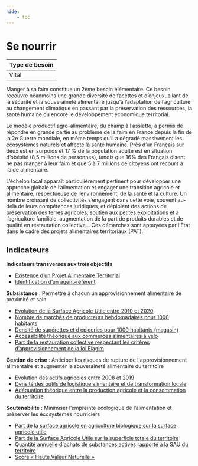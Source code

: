 ```yaml
---
hide:
    - toc
---
```



# Se nourrir

|Type de besoin|
|--|
|Vital|

Manger à sa faim constitue un 2ème besoin élémentaire. Ce besoin recouvre néanmoins une grande diversité de facettes et d’enjeux, allant de la sécurité et la souveraineté alimentaire jusqu’à l’adaptation de l’agriculture au changement climatique en passant par la préservation des ressources, la santé humaine ou encore le développement économique territorial. 

Le modèle productif agro-alimentaire, du champ à l’assiette, a permis de répondre en grande partie au problème de la faim en France depuis la fin de la 2e Guerre mondiale, en même temps qu’il a dégradé massivement les écosystèmes naturels et affecté la santé humaine. Près d’un Français sur deux est en surpoids et 17 % de la population adulte est en situation d’obésité (8,5 millions de personnes), tandis que 16% des Français disent ne pas manger à leur faim et que 5 à 7 millions de citoyens ont recours à l’aide alimentaire. 

L’échelon local apparaît particulièrement pertinent pour développer une approche globale de l’alimentation et engager une transition agricole et alimentaire, respectueuse de l’environnement, de la santé et la culture. Un nombre croissant de collectivités s’engagent dans cette voie, souvent au-delà de leurs compétences juridiques, et déploient des actions de préservation des terres agricoles, soutien aux petites exploitations et à l’agriculture familiale, augmentation de la part de produits durables et de qualité en restauration collective… Ces démarches sont appuyées par l’Etat dans le cadre des projets alimentaires territoriaux (PAT).

## Indicateurs

**Indicateurs transverses aux trois objectifs**

- [Existence d’un Projet Alimentaire Territorial](https://konsilion.github.io/diag360/pages/indicateurs/bv2_i01)
- [Identification d’un agent-référent](https://konsilion.github.io/diag360/pages/indicateurs/bv2_i02)

**Subsistance** : Permettre à chacun un approvisionnement alimentaire de proximité et sain

- [Evolution de la Surface Agricole Utile entre 2010 et 2020](https://konsilion.github.io/diag360/pages/indicateurs/bv2_i03)
- [Nombre de marchés de producteurs hebdomadaires pour 1000 habitants](https://konsilion.github.io/diag360/pages/indicateurs/bv2_i04)
- [Densité de supérettes et d’épiceries pour 1000 habitants (magasin)](https://konsilion.github.io/diag360/pages/indicateurs/bv2_i05)
- [Accessibilité théorique aux commerces alimentaires à vélo](https://konsilion.github.io/diag360/pages/indicateurs/bv2_i06)
- [Part de la restauration collective respectant les critères d’approvisionnement de la loi Elagim](https://konsilion.github.io/diag360/pages/indicateurs/bv2_i07)

**Gestion de crise** : Anticiper les risques de rupture de l'approvisionnement alimentaire et augmenter la souveraineté alimentaire du territoire 

- [Evolution des actifs agricoles entre 2008 et 2019](https://konsilion.github.io/diag360/pages/indicateurs/bv2_i08)
- [Densité des outils de logistique alimentaire et de transformation locale](https://konsilion.github.io/diag360/pages/indicateurs/bv2_i09)
- [Adéquation théorique entre la production agricole et la consommation du territoire](https://konsilion.github.io/diag360/pages/indicateurs/bv2_i10)

**Soutenabilité** : Minimiser l’empreinte écologique de l’alimentation et préserver les écosystèmes nourriciers

- [Part de la surface agricole en agriculture biologique sur la surface agricole utile](https://konsilion.github.io/diag360/pages/indicateurs/bv2_i11)
- [Part de la Surface Agricole Utile sur la superficie totale du territoire](https://konsilion.github.io/diag360/pages/indicateurs/bv2_i12)
- [Quantité annuelle d'achats de substances actives rapporté à la SAU du territoire](https://konsilion.github.io/diag360/pages/indicateurs/bv2_i13)
- [Score « Haute Valeur Naturelle »](https://konsilion.github.io/diag360/pages/indicateurs/bv2_i14)